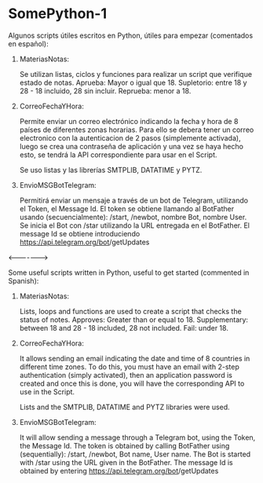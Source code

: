 # SomePython-1
Algunos scripts útiles escritos en Python, útiles para empezar (comentados en español):
  1. MateriasNotas:
  
     Se utilizan listas, ciclos y funciones para realizar un script que verifique estado de notas.
       Aprueba: Mayor o igual que 18. Supletorio: entre 18 y 28 - 18 incluido, 28 sin incluir. Reprueba: menor a 18.
       
  2. CorreoFechaYHora:
  
     Permite enviar un correo electrónico indicando la fecha y hora de 8 países de diferentes zonas horarias.
     Para ello se debera tener un correo electronico con la autenticacion de 2 pasos (simplemente activada), luego
     se crea una contraseña de aplicación y una vez se haya hecho esto, se tendrá la API correspondiente para usar
     en el Script.
     
     Se uso listas y las librerías SMTPLIB, DATATIME y PYTZ.
     
  3. EnvioMSGBotTelegram:
 
     Permitirá enviar un mensaje a través de un bot de Telegram, utilizando el Token, el Message Id.
       El token se obtiene llamando al BotFather usando (secuencialmente): /start, /newbot, nombre Bot, nombre User.
       Se inicia el Bot con /star utilizando la URL entregada en el BotFather.
       El message Id se obtiene introduciendo https://api.telegram.org/bot<yourtoken>/getUpdates
     
<------->

  Some useful scripts written in Python, useful to get started (commented in Spanish):
   1. MateriasNotas:
 
      Lists, loops and functions are used to create a script that checks the status of notes.
        Approves: Greater than or equal to 18. Supplementary: between 18 and 28 - 18 included, 28 not included. Fail: under 18.
       
   2. CorreoFechaYHora:
  
      It allows sending an email indicating the date and time of 8 countries in different time zones.
      To do this, you must have an email with 2-step authentication (simply activated), then
      an application password is created and once this is done, you will have the corresponding API to use
      in the Script.
     
      Lists and the SMTPLIB, DATATIME and PYTZ libraries were used.
     
   3. EnvioMSGBotTelegram:
  
      It will allow sending a message through a Telegram bot, using the Token, the Message Id.
        The token is obtained by calling BotFather using (sequentially): /start, /newbot, Bot name, User name.
        The Bot is started with /star using the URL given in the BotFather.
        The message Id is obtained by entering https://api.telegram.org/bot<yourtoken>/getUpdates
